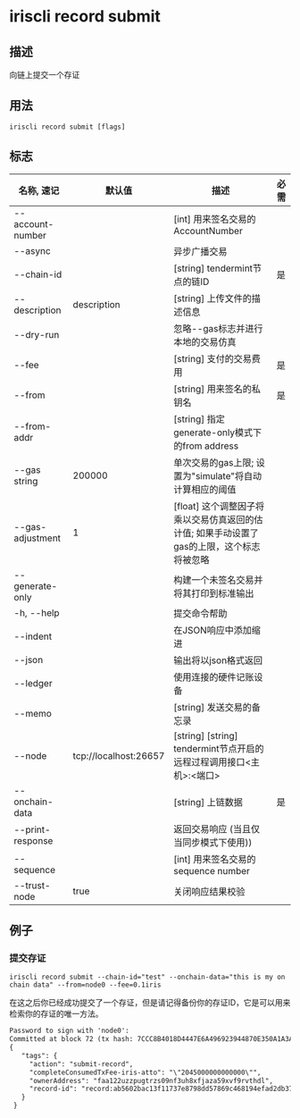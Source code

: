 # iriscli record submit

## 描述

向链上提交一个存证

## 用法

```
iriscli record submit [flags]
```

## 标志

| 名称, 速记        | 默认值                     | 描述                                                                               | 必需      |
| ---------------  | -------------------------- | ---------------------------------------------------------------------------------- | -------- |
| --account-number |                            | [int] 用来签名交易的AccountNumber                                                   |          |
| --async          |                            | 异步广播交易                                                                        |          |
| --chain-id       |                            | [string] tendermint节点的链ID                                                       | 是       |
| --description    | description                | [string] 上传文件的描述信息                                                          |          |
| --dry-run        |                            | 忽略--gas标志并进行本地的交易仿真                                                     |          |
| --fee            |                            | [string] 支付的交易费用                                                              | 是       |
| --from           |                            | [string] 用来签名的私钥名                                                            | 是       |
| --from-addr      |                            | [string] 指定generate-only模式下的from address                                      |          |
| --gas string     | 200000                     | 单次交易的gas上限; 设置为"simulate"将自动计算相应的阈值                                |          |
| --gas-adjustment | 1                          | [float] 这个调整因子将乘以交易仿真返回的估计值; 如果手动设置了gas的上限，这个标志将被忽略 |          |
| --generate-only  |                            | 构建一个未签名交易并将其打印到标准输出                                                 |          |
| -h, --help       |                            | 提交命令帮助                                                                         |          |
| --indent         |                            | 在JSON响应中添加缩进                                                                 |          |
| --json           |                            | 输出将以json格式返回                                                                 |          |
| --ledger         |                            | 使用连接的硬件记账设备                                                                |          |
| --memo           |                            | [string] 发送交易的备忘录                                                            |          |
| --node           | tcp://localhost:26657      | [string] [string] tendermint节点开启的远程过程调用接口\<主机>:\<端口>                  |          |
| --onchain-data   |                            | [string] 上链数据                                                                    | 是      |
| --print-response |                            | 返回交易响应 (当且仅当同步模式下使用))                                                 |          |
| --sequence       |                            | [int] 用来签名交易的sequence number                                                  |          |
| --trust-node     | true                       | 关闭响应结果校验                                                                     |          |

## 例子

### 提交存证

```shell
iriscli record submit --chain-id="test" --onchain-data="this is my on chain data" --from=node0 --fee=0.1iris
```

在这之后你已经成功提交了一个存证，但是请记得备份你的存证ID，它是可以用来检索你的存证的唯一方法。

```txt
Password to sign with 'node0':
Committed at block 72 (tx hash: 7CCC8B4018D4447E6A496923944870E350A1A3AF9E15DB15B8943DAD7B5D782B, response: {Code:0 Data:[114 101 99 111 114 100 58 97 98 53 54 48 50 98 97 99 49 51 102 49 49 55 51 55 101 56 55 57 56 100 100 53 55 56 54 57 99 52 54 56 49 57 52 101 102 97 100 50 100 98 51 55 54 50 53 55 57 53 102 49 101 102 100 56 100 57 100 54 51 99 54] Log:Msg 0:  Info: GasWanted:200000 GasUsed:4090 Tags:[{Key:[97 99 116 105 111 110] Value:[115 117 98 109 105 116 45 114 101 99 111 114 100] XXX_NoUnkeyedLiteral:{} XXX_unrecognized:[] XXX_sizecache:0} {Key:[111 119 110 101 114 65 100 100 114 101 115 115] Value:[102 97 97 49 50 50 117 122 122 112 117 103 116 114 122 115 48 57 110 102 51 117 104 56 120 102 106 97 122 97 53 57 120 118 102 57 114 118 116 104 100 108] XXX_NoUnkeyedLiteral:{} XXX_unrecognized:[] XXX_sizecache:0} {Key:[114 101 99 111 114 100 45 105 100] Value:[114 101 99 111 114 100 58 97 98 53 54 48 50 98 97 99 49 51 102 49 49 55 51 55 101 56 55 57 56 100 100 53 55 56 54 57 99 52 54 56 49 57 52 101 102 97 100 50 100 98 51 55 54 50 53 55 57 53 102 49 101 102 100 56 100 57 100 54 51 99 54] XXX_NoUnkeyedLiteral:{} XXX_unrecognized:[] XXX_sizecache:0} {Key:[99 111 109 112 108 101 116 101 67 111 110 115 117 109 101 100 84 120 70 101 101 45 105 114 105 115 45 97 116 116 111] Value:[34 50 48 52 53 48 48 48 48 48 48 48 48 48 48 48 48 34] XXX_NoUnkeyedLiteral:{} XXX_unrecognized:[] XXX_sizecache:0}] Codespace: XXX_NoUnkeyedLiteral:{} XXX_unrecognized:[] XXX_sizecache:0})
{
   "tags": {
     "action": "submit-record",
     "completeConsumedTxFee-iris-atto": "\"2045000000000000\"",
     "ownerAddress": "faa122uzzpugtrzs09nf3uh8xfjaza59xvf9rvthdl",
     "record-id": "record:ab5602bac13f11737e8798dd57869c468194efad2db37625795f1efd8d9d63c6"
   }
 }
```

